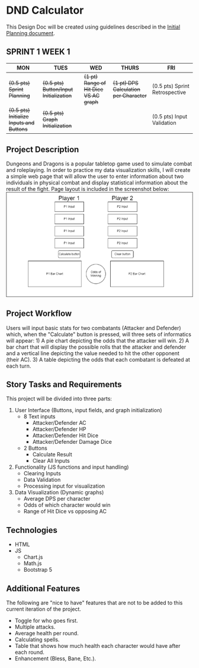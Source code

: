 # DND Calculator
This Design Doc will be created using guidelines described in the [Initial Planning document](Initial%20Planning%20Document.md).

## SPRINT 1 WEEK 1
| MON | TUES | WED  | THURS | FRI |
|--|--|--|--|--|
|~~(0.5 pts) Sprint Planning~~|~~(0.5 pts) Button/Input Initialization~~|~~(1 pt) Range of Hit Dice VS AC graph~~|~~(1 pt) DPS Calculation per Character~~|(0.5 pts) Sprint Retrospective|
|~~(0.5 pts) Initialize Inputs and Buttons~~|~~(0.5 pts) Graph Initialization~~|||(0.5 pts) Input Validation|


## Project Description
Dungeons and Dragons is a popular tabletop game used to simulate combat and roleplaying. In order to practice my data visualization skills, I will create a simple web page that will allow the user to enter information about two individuals in physical combat and display statistical information about the result of the fight.
Page layout is included in the screenshot below:
![DnD Calculator Layout](/images/DnD-Calculator-Layout.png "Website layout with four input fields, two buttons, and three charts")

## Project Workflow
Users will input basic stats for two combatants (Attacker and Defender) which, when the "Calculate" button is pressed, will three sets of informatics will appear: 1) A pie chart depicting the odds that the attacker will win. 2) A bar chart that will display the possible rolls that the attacker and defender and a vertical line depicting the value needed to hit the other opponent (their AC). 3) A table depicting the odds that each combatant is defeated at each turn.

## Story Tasks and Requirements
This project will be divided into three parts:
1. User Interface (Buttons, input fields, and graph initialization)
	- 8 Text inputs
		- Attacker/Defender AC
		- Attacker/Defender HP
		- Attacker/Defender Hit Dice
		- Attacker/Defender Damage Dice
	- 2 Buttons
		- Calculate Result
		- Clear All Inputs
2. Functionality (JS functions and input handling)
	- Clearing Inputs
	- Data Validation
	- Processing input for visualization
3. Data Visualization (Dynamic graphs)
	- Average DPS per character
	- Odds of which character would win
	- Range of Hit Dice vs opposing AC


## Technologies
- HTML
- JS
  - Chart.js
  - Math.js
  - Bootstrap 5


## Additional Features
The following are "nice to have" features that are not to be added to this current iteration of the project.
- Toggle for who goes first.
- Multiple attacks.
- Average health per round.
- Calculating spells.
- Table that shows how much health each character would have after each round.
- Enhancement (Bless, Bane, Etc.).



